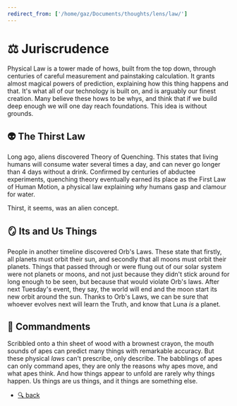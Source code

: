 ```yaml
---
redirect_from: ['/home/gaz/Documents/thoughts/lens/law/']
---
```

# ⚖️ Juriscrudence

Physical Law is a tower made of hows, built from the top down, through
centuries of careful measurement and painstaking calculation. It grants almost
magical powers of prediction, explaining how this thing happens and that. It's
what all of our technology is built on, and is arguably our finest creation.
Many believe these hows to be whys, and think that if we build deep enough we
will one day reach foundations. This idea is without grounds.

## 👽 The Thirst Law

Long ago, aliens discovered Theory of Quenching. This states that living
humans will consume water several times a day, and can never go longer than
4 days without a drink. Confirmed by centuries of abductee experiments,
quenching theory eventually earned its place as the First Law of Human Motion,
a physical law explaining *why* humans gasp and clamour for water.

Thirst, it seems, was an alien concept.

## 🪞 Its and Us Things

People in another timeline discovered Orb's Laws. These state that firstly, all
planets must orbit their sun, and secondly that all moons must orbit their
planets. Things that passed through or were flung out of our solar system were
not planets or moons, and not just because they didn't stick around for long
enough to be seen, but because that would violate Orb's laws. After next
Tuesday's event, they say, the world will end and the moon start its new orbit
around the sun. Thanks to Orb's Laws, we can be sure that whoever evolves next
will learn the Truth, and know that Luna *is* a planet.

## 🙊 Commandments

Scribbled onto a thin sheet of wood with a brownest crayon, the mouth sounds of
apes can predict many things with remarkable accuracy. But these physical *laws*
can't prescribe, only describe. The babblings of apes can only command apes,
they are only the reasons why apes move, and what apes think. And how things
appear to unfold are rarely why things happen. Us things are us things, and it
things are something else.

* [🔍 back](..)
